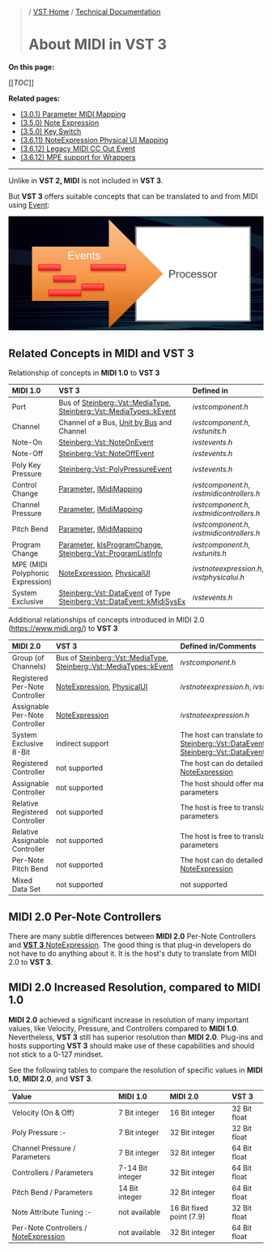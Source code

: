 >/ [VST Home](../../index.md) / [Technical Documentation](../Index.md)
>
># About MIDI in VST 3

**On this page:**

[[_TOC_]]

**Related pages:**

- [(3.0.1) Parameter MIDI Mapping](../Change+History/3.0.1/IMidiMapping.md)
- [(3.5.0) Note Expression](../Change+History/3.5.0/INoteExpressionController.md)
- [(3.5.0) Key Switch](../Change+History/3.5.0/IKeyswitchController.md)
- [(3.6.11) NoteExpression Physical UI Mapping](../Change+History/3.6.11/INoteExpressionPhysicalUIMapping.md)
- [(3.6.12) Legacy MIDI CC Out Event](../Change+History/3.6.12/LegacyMIDICCOutEvent.md)
- [(3.6.12) MPE support for Wrappers](../Change+History/3.6.12/IVst3WrapperMPESupport.md)

---

Unlike in **VST 2, MIDI** is not included in **VST 3**.

But **VST 3** offers suitable concepts that can be translated to and from MIDI using [Event](https://steinbergmedia.github.io/vst3_doc/vstinterfaces/structSteinberg_1_1Vst_1_1Event.html):

![tech_doc_27](../../../resources/tech_doc_27.png)

## Related Concepts in MIDI and VST 3

Relationship of concepts in **MIDI 1.0** to **VST 3**

| MIDI 1.0 | VST 3 | Defined in |
| :- | :- | :- |
| Port | Bus of [Steinberg::Vst::MediaType](https://steinbergmedia.github.io/vst3_doc/vstinterfaces/group__vstBus.html#ga576e5da9bdc49812cf65f803bb303ad5), [Steinberg::Vst::MediaTypes::kEvent](https://steinbergmedia.github.io/vst3_doc/vstinterfaces/group__vstBus.html#gga576e5da9bdc49812cf65f803bb303ad5ae6a97de99980aeac9312e818af337d6f) | *ivstcomponent.h* |
| Channel | Channel of a Bus, [Unit by Bus](../VST+3+Units/Index.md) and Channel | *ivstcomponent.h*, *ivstunits.h* |
| Note-On | [Steinberg::Vst::NoteOnEvent](https://steinbergmedia.github.io/vst3_doc/vstinterfaces/structSteinberg_1_1Vst_1_1NoteOnEvent.html) | *ivstevents.h* |
| Note-Off | [Steinberg::Vst::NoteOffEvent](https://steinbergmedia.github.io/vst3_doc/vstinterfaces/structSteinberg_1_1Vst_1_1NoteOffEvent.html) | *ivstevents.h* |
| Poly Key Pressure | [Steinberg::Vst::PolyPressureEvent](https://steinbergmedia.github.io/vst3_doc/vstinterfaces/structSteinberg_1_1Vst_1_1PolyPressureEvent.html) | *ivstevents.h* |
| Control Change | [Parameter](../Parameters+Automation/Index.md), [IMidiMapping](../Change+History/3.0.1/IMidiMapping.md) | *ivstcomponent.h*, *ivstmidicontrollers.h* |
| Channel Pressure | [Parameter](../Parameters+Automation/Index.md), [IMidiMapping](../Change+History/3.0.1/IMidiMapping.md) | *ivstcomponent.h*, *ivstmidicontrollers.h* |
| Pitch Bend | [Parameter](../Parameters+Automation/Index.md), [IMidiMapping](../Change+History/3.0.1/IMidiMapping.md) | *ivstcomponent.h*, *ivstmidicontrollers.h* |
| Program Change | [Parameter](../Parameters+Automation/Index.md), [kIsProgramChange](https://steinbergmedia.github.io/vst3_doc/vstinterfaces/structSteinberg_1_1Vst_1_1ParameterInfo.html#ae3a5143ca8d0e271dbc259645a4ae645a517665185bca1f4f3d77ce0a6468b8e3), [Steinberg::Vst::ProgramListInfo](https://steinbergmedia.github.io/vst3_doc/vstinterfaces/structSteinberg_1_1Vst_1_1ProgramListInfo.html) | *ivstcomponent.h*, *ivstunits.h* |
| MPE (MIDI Polyphonic Expression) | [NoteExpression](../Change+History/3.5.0/INoteExpressionController.md), [PhysicalUI](../Change+History/3.6.11/INoteExpressionPhysicalUIMapping.md) | *ivstnoteexpression.h*, *ivstphysicalui.h* |
| System Exclusive | [Steinberg::Vst::DataEvent](https://steinbergmedia.github.io/vst3_doc/vstinterfaces/structSteinberg_1_1Vst_1_1DataEvent.html) of Type [Steinberg::Vst::DataEvent::kMidiSysEx](https://steinbergmedia.github.io/vst3_doc/vstinterfaces/structSteinberg_1_1Vst_1_1DataEvent.html#afb6eb4f28419b652027fad41104a6d22ab06d86440be6a85eccce4df100ce8e79) | *ivstevents.h* |

Additional relationships of concepts introduced in MIDI 2.0 (<https://www.midi.org/>) to **VST 3**

| MIDI 2.0 | VST 3 | Defined in/Comments |
| :- | :- | :- |
| Group (of Channels) | Bus of [Steinberg::Vst::MediaType](https://steinbergmedia.github.io/vst3_doc/vstinterfaces/group__vstBus.html#ga576e5da9bdc49812cf65f803bb303ad5), [Steinberg::Vst::MediaTypes::kEvent](https://steinbergmedia.github.io/vst3_doc/vstinterfaces/group__vstBus.html#gga576e5da9bdc49812cf65f803bb303ad5ae6a97de99980aeac9312e818af337d6f) | *ivstcomponent.h* |
| Registered Per-Note Controller | [NoteExpression](../Change+History/3.5.0/INoteExpressionController.md), [PhysicalUI](../Change+History/3.6.11/INoteExpressionPhysicalUIMapping.md) | *ivstnoteexpression.h*, *ivstphysicalui.h* |
| Assignable Per-Note Controller | [NoteExpression](../Change+History/3.5.0/INoteExpressionController.md) | *ivstnoteexpression.h* |
| System Exclusive 8-Bit | indirect support | The host can translate to 7-Bit, [Steinberg::Vst::DataEventof](https://steinbergmedia.github.io/vst3_doc/vstinterfaces/structSteinberg_1_1Vst_1_1DataEvent.html) Type [Steinberg::Vst::DataEvent::kMidiSysEx](https://steinbergmedia.github.io/vst3_doc/vstinterfaces/structSteinberg_1_1Vst_1_1DataEvent.html#afb6eb4f28419b652027fad41104a6d22ab06d86440be6a85eccce4df100ce8e79) |
| Registered Controller | not supported | The host can do detailed tuning via [NoteExpression](../Change+History/3.5.0/INoteExpressionController.md) |
| Assignable Controller | not supported | The host should offer mapping to parameters |
| Relative Registered Controller | not supported | The host is free to translate this to parameters |
| Relative Assignable Controller | not supported | The host is free to translate this to parameters |
| Per-Note Pitch Bend | not supported | The host can do detailed tuning via [NoteExpression](../Change+History/3.5.0/INoteExpressionController.md) |
| Mixed Data Set | not supported | not supported |

## MIDI 2.0 Per-Note Controllers

There are many subtle differences between **MIDI 2.0** Per-Note Controllers and [**VST 3** NoteExpression](../Change+History/3.5.0/INoteExpressionController.md). The good thing is that plug-in developers do not have to do anything about it. It is the host's duty to translate from MIDI 2.0 to **VST 3**.

## MIDI 2.0 Increased Resolution, compared to MIDI 1.0

**MIDI 2.0** achieved a significant increase in resolution of many important values, like Velocity, Pressure, and Controllers compared to **MIDI 1.0**. Nevertheless, **VST 3** still has superior resolution than **MIDI 2.0**. Plug-ins and hosts supporting **VST 3** should make use of these capabilities and should not stick to a 0-127 mindset.

See the following tables to compare the resolution of specific values in **MIDI 1.0**, **MIDI 2.0**, and **VST 3**.

| Value | MIDI 1.0 | MIDI 2.0 | VST 3 |
| :- | :- | :- | :- |
| Velocity (On & Off) | 7 Bit integer | 16 Bit integer | 32 Bit float |
| Poly Pressure :- |7 Bit integer | 32 Bit integer | 32 Bit float |
| Channel Pressure / Parameters | 7 Bit integer | 32 Bit integer | 64 Bit float |
| Controllers / Parameters | 7-14 Bit integer | 32 Bit integer | 64 Bit float |
| Pitch Bend / Parameters | 14 Bit integer | 32 Bit integer | 64 Bit float |
| Note Attribute Tuning :- |not available | 16 Bit fixed point (7.9) | 32 Bit float |
| Per-Note Controllers / [NoteExpression](../Change+History/3.5.0/INoteExpressionController.md) | not available | 32 Bit integer | 64 Bit float |
